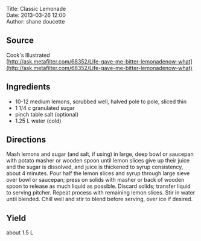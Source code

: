 Title: Classic Lemonade  
Date: 2013-03-26 12:00  
Author: shane doucette  


## Source
Cook's Illustrated  
[http://ask.metafilter.com/68352/Life-gave-me-bitter-lemonadenow-what](http://ask.metafilter.com/68352/Life-gave-me-bitter-lemonadenow-what)


## Ingredients
+ 10-12 medium lemons, scrubbed well, halved pole to pole, sliced thin
+ 1 1/4 c granulated sugar
+ pinch table salt (optional)
+ 1.25 L  water (cold)


## Directions
Mash lemons and sugar (and salt, if using) in large, deep bowl or saucepan with potato masher or wooden spoon until lemon slices give up their juice and the sugar is dissolved, and juice is thickened to syrup consistency, about 4 minutes. Pour half the lemon slices and syrup through large sieve over bowl or saucepan; press on solids with masher or back of wooden spoon to release as much liquid as possible. Discard solids; transfer liquid to serving pitcher. Repeat process with remaining lemon slices.  Stir in water until blended. Chill well and stir to blend before serving, over ice if desired.


## Yield
about 1.5 L 
